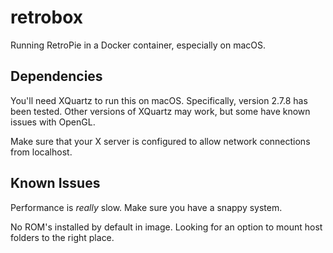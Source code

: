 # retrobox

Running RetroPie in a Docker container, especially on macOS.

## Dependencies

You'll need XQuartz to run this on macOS.  Specifically, version 2.7.8 has been tested.
Other versions of XQuartz may work, but some have known issues with OpenGL.

Make sure that your X server is configured to allow network connections from localhost.

## Known Issues

Performance is _really_ slow.  Make sure you have a snappy system.

No ROM's installed by default in image.  Looking for an option to mount host folders to the right place.
